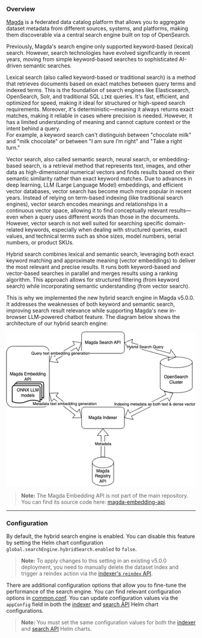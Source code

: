### Overview

[Magda](https://magda.io) is a federated data catalog platform that allows you to aggregate dataset metadata from different sources, systems, and platforms, making them discoverable via a central search engine built on top of OpenSearch.

Previously, Magda's search engine only supported keyword-based (lexical) search. However, search technologies have evolved significantly in recent years, moving from simple keyword-based searches to sophisticated AI-driven semantic searches.

Lexical search (also called keyword-based or traditional search) is a method that retrieves documents based on exact matches between query terms and indexed terms. This is the foundation of search engines like Elasticsearch, OpenSearch, Solr, and traditional SQL `LIKE` queries. It's fast, efficient, and optimized for speed, making it ideal for structured or high-speed search requirements. Moreover, it's deterministic—meaning it always returns exact matches, making it reliable in cases where precision is needed. However, it has a limited understanding of meaning and cannot capture context or the intent behind a query.  
For example, a keyword search can't distinguish between "chocolate milk" and "milk chocolate" or between "I am sure I’m right" and "Take a right turn."

Vector search, also called semantic search, neural search, or embedding-based search, is a retrieval method that represents text, images, and other data as high-dimensional numerical vectors and finds results based on their semantic similarity rather than exact keyword matches. Due to advances in deep learning, LLM (Large Language Model) embeddings, and efficient vector databases, vector search has become much more popular in recent years. Instead of relying on term-based indexing (like traditional search engines), vector search encodes meanings and relationships in a continuous vector space, allowing it to find conceptually relevant results—even when a query uses different words than those in the documents.  
However, vector search is not well suited for searching specific domain-related keywords, especially when dealing with structured queries, exact values, and technical terms such as shoe sizes, model numbers, serial numbers, or product SKUs.

Hybrid search combines lexical and semantic search, leveraging both exact keyword matching and approximate meaning (vector embeddings) to deliver the most relevant and precise results. It runs both keyword-based and vector-based searches in parallel and merges results using a ranking algorithm. This approach allows for structured filtering (from keyword search) while incorporating semantic understanding (from vector search).

This is why we implemented the new hybrid search engine in Magda v5.0.0. It addresses the weaknesses of both keyword and semantic search, improving search result relevance while supporting Magda's new in-browser LLM-powered chatbot feature. The diagram below shows the architecture of our hybrid search engine:

![hybrid search architecture](architecture/_resources/hybrid-search.png)

> **Note:** The Magda Embedding API is not part of the main repository. You can find its source code here: [magda-embedding-api](https://github.com/magda-io/magda-embedding-api).

---

### Configuration

By default, the hybrid search engine is enabled. You can disable this feature by setting the Helm chart configuration `global.searchEngine.hybridSearch.enabled` to `false`.

> **Note:** To apply changes to this setting in an existing v5.0.0 deployment, you need to manually delete the dataset index and trigger a reindex action via the [indexer's `reindex` API](https://dev.magda.io/api/v0/apidocs/index.html#api-Indexer-PostV0IndexerReindex).

There are additional configuration options that allow you to fine-tune the performance of the search engine. You can find relevant configuration options in [common.conf](../../magda-scala-common/src/main/resources/common.conf). You can update configuration values via the `appConfig` field in both the [indexer](../../deploy/helm/internal-charts/indexer/README.md) and [search API](../../deploy/helm/internal-charts/search-api/README.md) Helm chart configurations.

> **Note:** You must set the same configuration values for both the [indexer](../../deploy/helm/internal-charts/indexer/README.md) and [search API](../../deploy/helm/internal-charts/search-api/README.md) Helm charts.
